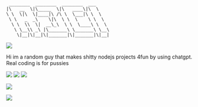 ```plaintext
 ________  ________  ________  ___     
|\   __  \|\_____  \|\   ____\|\  \    
\ \  \|\  \|____|\ /\ \  \___|\ \  \   
 \ \   _  _\    \|\  \ \  \    \ \  \  
  \ \  \\  \|  __\_\  \ \  \____\ \  \ 
   \ \__\\ _\ |\_______\ \_______\ \__\
    \|__|\|__|\|_______|\|_______|\|__|
```
![](https://discord.c99.nl/widget/theme-4/558374927477243914.png)

Hi im a random guy that makes shitty nodejs projects 4fun by using chatgpt. Real coding is for pussies

![](https://komarev.com/ghpvc/?username=s7k1&style=for-the-badge&color=000000)
![](https://img.shields.io/github/followers/s7k1?style=for-the-badge&color=000000)
![](https://img.shields.io/github/stars/s7k1?style=for-the-badge&color=000000)

![](https://github-readme-streak-stats.herokuapp.com?user=s7k1337&theme=transparent&hide_border=true&currStreakNum=EBEBEB&border=EBEBEB&stroke=EBEBEB&excludeDaysLabel=EBEBEB&dates=EBEBEB&sideLabels=EBEBEB&currStreakLabel=EBEBEB&sideNums=EBEBEB&fire=EB0000&ring=EBEBEB)

![](https://github-readme-stats.vercel.app/api/wakatime?username=s7k1&theme=transparent&icon_color=ffffff&title_color=ffffff&text_color=ffffff&hide_border=True)
